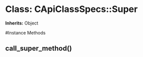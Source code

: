 # Class: CApiClassSpecs::Super
**Inherits:** Object
    




#Instance Methods
## call_super_method() [](#method-i-call_super_method)

